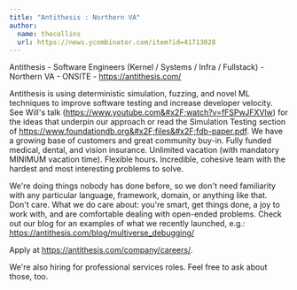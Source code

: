 ```yaml
---
title: "Antithesis : Northern VA"
author:
  name: thecollins
  url: https://news.ycombinator.com/item?id=41713028
---
```

Antithesis - Software Engineers (Kernel &#x2F; Systems &#x2F; Infra &#x2F; Fullstack) - Northern VA - ONSITE - <a href="https:&#x2F;&#x2F;antithesis.com&#x2F;" rel="nofollow">https:&#x2F;&#x2F;antithesis.com&#x2F;</a>

Antithesis is using deterministic simulation, fuzzing, and novel ML techniques to improve software testing and increase developer velocity. See Will&#x27;s talk (<a href="https:&#x2F;&#x2F;www.youtube.com&#x2F;watch?v=fFSPwJFXVlw" rel="nofollow">https:&#x2F;&#x2F;www.youtube.com&#x2F;watch?v=fFSPwJFXVlw</a>) for the ideas that underpin our approach or read the Simulation Testing section of <a href="https:&#x2F;&#x2F;www.foundationdb.org&#x2F;files&#x2F;fdb-paper.pdf" rel="nofollow">https:&#x2F;&#x2F;www.foundationdb.org&#x2F;files&#x2F;fdb-paper.pdf</a>. We have a growing base of customers and great community buy-in. Fully funded medical, dental, and vision insurance. Unlimited vacation (with mandatory MINIMUM vacation time). Flexible hours. Incredible, cohesive team with the hardest and most interesting problems to solve.

We&#x27;re doing things nobody has done before, so we don&#x27;t need familiarity with any particular language, framework, domain, or anything like that. Don&#x27;t care. What we do care about: you&#x27;re smart, get things done, a joy to work with, and are comfortable dealing with open-ended problems. Check out our blog for an examples of what we recently launched, e.g.: <a href="https:&#x2F;&#x2F;antithesis.com&#x2F;blog&#x2F;multiverse_debugging&#x2F;" rel="nofollow">https:&#x2F;&#x2F;antithesis.com&#x2F;blog&#x2F;multiverse_debugging&#x2F;</a>

Apply at <a href="https:&#x2F;&#x2F;antithesis.com&#x2F;company&#x2F;careers&#x2F;" rel="nofollow">https:&#x2F;&#x2F;antithesis.com&#x2F;company&#x2F;careers&#x2F;</a>.

We&#x27;re also hiring for professional services roles. Feel free to ask about those, too.
<JobApplication />
